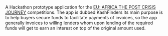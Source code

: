 A Hackathon prototype application for the [EU: AFRICA THE POST CRISIS JOURNEY](https://www.euafricathejourney.com/) competitions.
 The app is dubbed KashFinders its main purpose is to help buyers secure funds to facilitate payments of invoices, so the app generally
 invoices to willing lenders whom upon lending of the required funds will get to earn an interest on top of the original amount used.